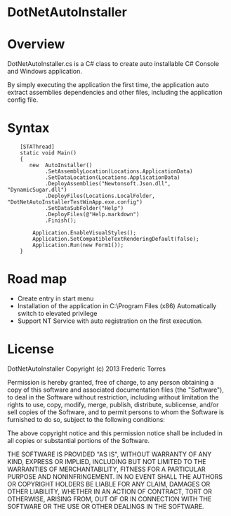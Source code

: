﻿DotNetAutoInstaller
===================

# Overview
DotNetAutoInstaller.cs is a C# class to create auto installable C# Console and
Windows application.

By simply executing the application the first time, the application auto extract
assemblies dependencies and other files, including the application config file.

# Syntax

        [STAThread]
        static void Main()  
        {          
           new  AutoInstaller()
                .SetAssemblyLocation(Locations.ApplicationData)
                .SetDataLocation(Locations.ApplicationData)
                .DeployAssemblies("Newtonsoft.Json.dll", "DynamicSugar.dll")
                .DeployFiles(Locations.LocalFolder, "DotNetAutoInstallerTestWinApp.exe.config")
                .SetDataSubFolder("Help")
                .DeployFiles(@"Help.markdown")
                .Finish();

            Application.EnableVisualStyles();
            Application.SetCompatibleTextRenderingDefault(false);
            Application.Run(new Form1());
        }

# Road map
- Create entry in start menu
- Installation of the application in C:\Program Files (x86)
    Automatically switch to elevated privilege
- Support NT Service with auto registration on the first execution.

# License
DotNetAutoInstaller
Copyright (c) 2013 Frederic Torres

Permission is hereby granted, free of charge, to any person obtaining a copy of this software and associated documentation files (the "Software"), to deal in the Software without restriction, including without limitation the rights to use, copy, modify, merge, publish, distribute, sublicense, and/or sell copies of the Software, and to permit persons to whom the Software is furnished to do so, subject to the following conditions:

The above copyright notice and this permission notice shall be included in all copies or substantial portions of the Software.

THE SOFTWARE IS PROVIDED "AS IS", WITHOUT WARRANTY OF ANY KIND, EXPRESS OR IMPLIED, INCLUDING BUT NOT LIMITED TO THE WARRANTIES OF MERCHANTABILITY, FITNESS FOR A PARTICULAR PURPOSE AND NONINFRINGEMENT. IN NO EVENT SHALL THE AUTHORS OR COPYRIGHT HOLDERS BE LIABLE FOR ANY CLAIM, DAMAGES OR OTHER LIABILITY, WHETHER IN AN ACTION OF CONTRACT, TORT OR OTHERWISE, ARISING FROM, OUT OF OR IN CONNECTION WITH THE SOFTWARE OR THE USE OR OTHER DEALINGS IN THE SOFTWARE.
